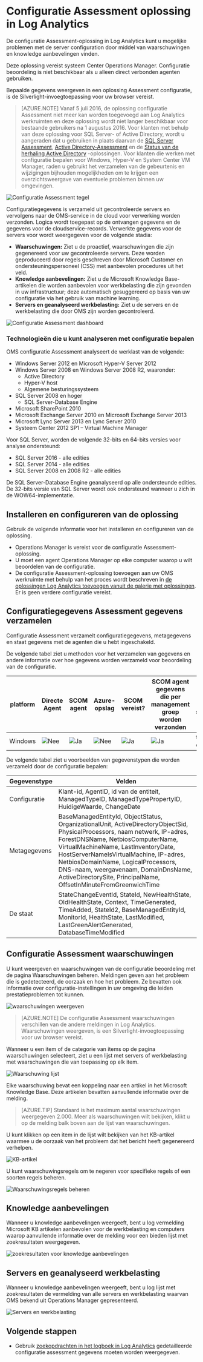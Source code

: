 <properties
    pageTitle="Configuratie Assessment oplossing in Log Analytics | Microsoft Azure"
    description="De configuratie Assessment-oplossing in Log Analytics biedt u gedetailleerde informatie over de huidige status van de infrastructuur van uw systeem Center Operations Manager-server wanneer u Operations Manager agenten of een groep voor het beheer van Operations Manager gebruikt."
    services="log-analytics"
    documentationCenter=""
    authors="bandersmsft"
    manager="jwhit"
    editor=""/>

<tags
    ms.service="log-analytics"
    ms.workload="na"
    ms.tgt_pltfrm="na"
    ms.devlang="na"
    ms.topic="article"
    ms.date="10/10/2016"
    ms.author="banders"/>

# <a name="configuration-assessment-solution-in-log-analytics"></a>Configuratie Assessment oplossing in Log Analytics

De configuratie Assessment-oplossing in Log Analytics kunt u mogelijke problemen met de server configuration door middel van waarschuwingen en knowledge aanbevelingen vinden.

Deze oplossing vereist systeem Center Operations Manager. Configuratie beoordeling is niet beschikbaar als u alleen direct verbonden agenten gebruiken.

Bepaalde gegevens weergeven in een oplossing Assessment configuratie, is de Silverlight-invoegtoepassing voor uw browser vereist.

>[AZURE.NOTE] Vanaf 5 juli 2016, de oplossing configuratie Assessment niet meer kan worden toegevoegd aan Log Analytics werkruimten en deze oplossing wordt niet langer beschikbaar voor bestaande gebruikers na 1 augustus 2016. Voor klanten met behulp van deze oplossing voor SQL Server- of Active Directory, wordt u aangeraden dat u gebruiken in plaats daarvan de [SQL Server Assessment](log-analytics-sql-assessment.md), [Active Directory-Assessment](log-analytics-ad-assessment.md) en de [Status van de herhaling Active Directory](log-analytics-ad-replication-status.md) -oplossingen. Voor klanten die werken met configuratie bepalen voor Windows, Hyper-V en System Center VM Manager, raden u gebruikt het verzamelen van de gebeurtenis en wijzigingen bijhouden mogelijkheden om te krijgen een overzichtsweergave van eventuele problemen binnen uw omgevingen.

![Configuratie Assessment tegel](./media/log-analytics-configuration-assessment/oms-config-assess-tile.png)

Configuratiegegevens is verzameld uit gecontroleerde servers en vervolgens naar de OMS-service in de cloud voor verwerking worden verzonden. Logica wordt toegepast op de ontvangen gegevens en de gegevens voor de cloudservice-records. Verwerkte gegevens voor de servers voor wordt weergegeven voor de volgende stadia:

- **Waarschuwingen:** Ziet u de proactief, waarschuwingen die zijn gegenereerd voor uw gecontroleerde servers. Deze worden geproduceerd door regels geschreven door Microsoft Customer en ondersteuningspersoneel (CSS) met aanbevolen procedures uit het veld.
- **Knowledge aanbevelingen:** Ziet u de Microsoft Knowledge Base-artikelen die worden aanbevolen voor werkbelasting die zijn gevonden in uw infrastructuur; deze automatisch gesuggereerd op basis van uw configuratie via het gebruik van machine learning.
- **Servers en geanalyseerd werkbelasting:** Ziet u de servers en de werkbelasting die door OMS zijn worden gecontroleerd.

![Configuratie Assessment dashboard](./media/log-analytics-configuration-assessment/oms-config-assess-dash01.png)

### <a name="technologies-you-can-analyze-with-configuration-assessment"></a>Technologieën die u kunt analyseren met configuratie bepalen

OMS configuratie Assessment analyseert de werklast van de volgende:

- Windows Server 2012 en Microsoft Hyper-V Server 2012
- Windows Server 2008 en Windows Server 2008 R2, waaronder:
    - Active Directory
    - Hyper-V host
    - Algemene besturingssysteem
- SQL Server 2008 en hoger
    - SQL Server-Database Engine
- Microsoft SharePoint 2010
- Microsoft Exchange Server 2010 en Microsoft Exchange Server 2013
- Microsoft Lync Server 2013 en Lync Server 2010
- Systeem Center 2012 SP1 – Virtual Machine Manager

Voor SQL Server, worden de volgende 32-bits en 64-bits versies voor analyse ondersteund:

- SQL Server 2016 - alle edities
- SQL Server 2014 - alle edities
- SQL Server 2008 en 2008 R2 - alle edities

De SQL Server-Database Engine geanalyseerd op alle ondersteunde edities. De 32-bits versie van SQL Server wordt ook ondersteund wanneer u zich in de WOW64-implementatie.

## <a name="installing-and-configuring-the-solution"></a>Installeren en configureren van de oplossing
Gebruik de volgende informatie voor het installeren en configureren van de oplossing.

- Operations Manager is vereist voor de configuratie Assessment-oplossing.
- U moet een agent Operations Manager op elke computer waarop u wilt beoordelen van de configuratie.
- De configuratie Assessment-oplossing toevoegen aan uw OMS werkruimte met behulp van het proces wordt beschreven in [de oplossingen Log Analytics toevoegen vanuit de galerie met oplossingen](log-analytics-add-solutions.md).  Er is geen verdere configuratie vereist.

## <a name="configuration-assessment-data-collection-details"></a>Configuratiegegevens Assessment gegevens verzamelen

Configuratie Assessment verzamelt configuratiegegevens, metagegevens en staat gegevens met de agenten die u hebt ingeschakeld.

De volgende tabel ziet u methoden voor het verzamelen van gegevens en andere informatie over hoe gegevens worden verzameld voor beoordeling van de configuratie.

| platform | Directe Agent | SCOM agent | Azure-opslag | SCOM vereist? | SCOM agent gegevens die per management groep worden verzonden | frequentie van de siteverzameling |
|---|---|---|---|---|---|---|
|Windows|![Nee](./media/log-analytics-configuration-assessment/oms-bullet-red.png)|![Ja](./media/log-analytics-configuration-assessment/oms-bullet-green.png)|![Nee](./media/log-analytics-configuration-assessment/oms-bullet-red.png)|            ![Ja](./media/log-analytics-configuration-assessment/oms-bullet-green.png)|![Ja](./media/log-analytics-configuration-assessment/oms-bullet-green.png)| twee keer per dag|

De volgende tabel ziet u voorbeelden van gegevenstypen die worden verzameld door de configuratie bepalen:

|**Gegevenstype**|**Velden**|
|---|---|
|Configuratie|Klant-id, AgentID, id van de entiteit, ManagedTypeID, ManagedTypePropertyID, HuidigeWaarde, ChangeDate|
|Metagegevens|BaseManagedEntityId, ObjectStatus, OrganizationalUnit, ActiveDirectoryObjectSid, PhysicalProcessors, naam netwerk, IP-adres, ForestDNSName, NetbiosComputerName, VirtualMachineName, LastInventoryDate, HostServerNameIsVirtualMachine, IP-adres, NetbiosDomainName, LogicalProcessors, DNS-naam, weergavenaam, DomainDnsName, ActiveDirectorySite, PrincipalName, OffsetInMinuteFromGreenwichTime|
|De staat|StateChangeEventId, StateId, NewHealthState, OldHealthState, Context, TimeGenerated, TimeAdded, StateId2, BaseManagedEntityId, MonitorId, HealthState, LastModified, LastGreenAlertGenerated, DatabaseTimeModified|

## <a name="configuration-assessment-alerts"></a>Configuratie Assessment waarschuwingen
U kunt weergeven en waarschuwingen van de configuratie beoordeling met de pagina Waarschuwingen beheren. Meldingen geven aan het probleem die is gedetecteerd, de oorzaak en hoe het probleem. Ze bevatten ook informatie over configuratie-instellingen in uw omgeving die leiden prestatieproblemen tot kunnen.

![waarschuwingen weergeven](./media/log-analytics-configuration-assessment/oms-config-assess-alerts01.png)

>[AZURE.NOTE] De configuratie Assessment waarschuwingen verschillen van de andere meldingen in Log Analytics. Waarschuwingen weergeven, is een Silverlight-invoegtoepassing voor uw browser vereist.

Wanneer u een item of de categorie van items op de pagina waarschuwingen selecteert, ziet u een lijst met servers of werkbelasting met waarschuwingen die van toepassing op elk item.

![Waarschuwing lijst](./media/log-analytics-configuration-assessment/oms-config-assess-alerts-view-config.png)

Elke waarschuwing bevat een koppeling naar een artikel in het Microsoft Knowledge Base. Deze artikelen bevatten aanvullende informatie over de melding.

>[AZURE.TIP] Standaard is het maximum aantal waarschuwingen weergegeven 2.000. Meer als waarschuwingen wilt bekijken, klikt u op de melding balk boven aan de lijst van waarschuwingen.

U kunt klikken op een item in de lijst wilt bekijken van het KB-artikel waarmee u de oorzaak van het probleem dat het bericht heeft gegenereerd verhelpen.

![KB-artikel](./media/log-analytics-configuration-assessment/oms-config-assess-alerts-details-kb.png)

U kunt waarschuwingsregels om te negeren voor specifieke regels of een soorten regels beheren.

![Waarschuwingsregels beheren](./media/log-analytics-configuration-assessment/oms-config-assess-alert-rules.png)

## <a name="knowledge-recommendations"></a>Knowledge aanbevelingen
Wanneer u knowledge aanbevelingen weergeeft, bent u log vermelding Microsoft KB artikelen aanbevolen voor de werkbelasting en computers waarop aanvullende informatie over de melding voor een bieden lijst met zoekresultaten weergegeven.

![zoekresultaten voor knowledge aanbevelingen](./media/log-analytics-configuration-assessment/oms-config-assess-knowledge-recommendations.png)

## <a name="servers-and-workloads-analyzed"></a>Servers en geanalyseerd werkbelasting
Wanneer u knowledge aanbevelingen weergeeft, bent u log lijst met zoekresultaten de vermelding van alle servers en werkbelasting waarvan OMS bekend uit Operations Manager gepresenteerd.

![Servers en werkbelasting](./media/log-analytics-configuration-assessment/oms-config-assess-servers-workloads.png)

## <a name="next-steps"></a>Volgende stappen

- Gebruik [zoekopdrachten in het logboek in Log Analytics](log-analytics-log-searches.md) gedetailleerde configuratie assessment gegevens moeten worden weergegeven.
